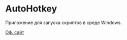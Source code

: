 # AutoHotkey

Приложение для запуска скриптов в среде Windows.

[Оф. сайт](https://www.autohotkey.com)
